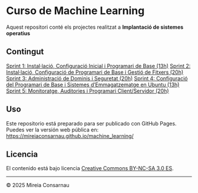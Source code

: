 # Curso de Machine Learning

Aquest repositori conté els projectes realitzat a **Implantació de sistemes operatius**
## Contingut

[Sprint 1: Instal·lació, Configuració Inicial i Programari de Base (13h)](SP1/index.md)
[Sprint 2: Instal·lació, Configuració de Programari de Base i Gestió de Fitxers (20h)](SP2/index.md)
[Sprint 3: Administració de Dominis i Seguretat (20h)](SP3/index.md)
[Sprint 4: Configuració del Programari de Base i Sistemes d’Emmagatzematge en Ubuntu (13h)](SP4/index.md)
[Sprint 5: Monitoratge, Auditories i Programari Client/Servidor (20h)](SP4/index.md)

## Uso

Este repositorio está preparado para ser publicado con GitHub Pages.  
Puedes ver la versión web pública en:  
https://mireiaconsarnau.github.io/machine_learning/

## Licencia

El contenido está bajo licencia [Creative Commons BY-NC-SA 3.0 ES](LICENSE.md).


---

© 2025 Mireia Consarnau


